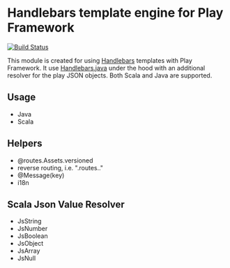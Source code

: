 # Handlebars template engine for Play Framework 

[![Build Status](https://travis-ci.org/andriykuba/play-handlebars.svg?branch=master)](https://travis-ci.org/andriykuba/play-handlebars)

This module is created for using [Handlebars](http://handlebarsjs.com/) templates with Play Framework. It use [Handlebars.java](https://github.com/jknack/handlebars.java) under the hood with an additional resolver for the play JSON objects. Both Scala and Java are supported. 

## Usage 
 - Java
 - Scala
 
## Helpers
 - @routes.Assets.versioned
 - reverse routing, i.e. "<full-package-name>.routes.<controller>.<action>"
 - @Message(key)
 - i18n
 
## Scala Json Value Resolver
 - JsString
 - JsNumber
 - JsBoolean
 - JsObject
 - JsArray
 - JsNull
